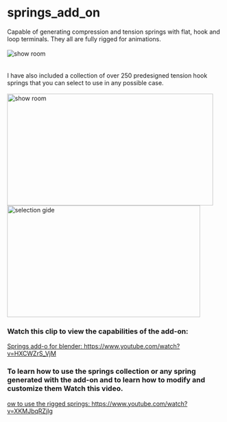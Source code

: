 # springs_add_on
Capable of generating compression and tension springs with flat, hook and loop terminals. They all are fully rigged for animations.<br>
<br>
<img alt="show room" src="https://user-images.githubusercontent.com/110791809/228937052-132ed440-3c88-4337-98c2-5673c11d0035.jpg"><br>
<br>
<br>
I have also included a collection of over 250 predesigned tension hook springs that you can select to use in any possible case.<br>
<br>
<img alt="show room" src="https://user-images.githubusercontent.com/110791809/227812730-108f8b3e-379a-4da8-86c4-0538fe0eacc0.png" width="480" height="260">
<img alt="selection gide" src="https://user-images.githubusercontent.com/110791809/227813521-c2498879-659d-41ba-9b0c-84897104c870.jpg" width="450" height="260"> 
<br>
### Watch this clip to view the capabilities of the add-on:<br>
<a href="https://www.youtube.com/watch?v=HXCWZrS_VjM">Springs add-o for blender: https://www.youtube.com/watch?v=HXCWZrS_VjM</a>
<br>
### To learn how to use the springs collection or any spring generated with the add-on and to learn how to modify and customize them Watch this video.
<a href="https://www.youtube.com/watch?v=XKMJbqRZjIg" >ow to use the rigged springs: https://www.youtube.com/watch?v=XKMJbqRZjIg</a>


